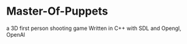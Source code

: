 Master-Of-Puppets
=================

a 3D first person shooting game
Written in C++ with SDL and Opengl, OpenAl
